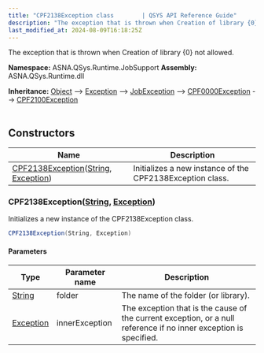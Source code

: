 ```yaml
---
title: "CPF2138Exception class        | QSYS API Reference Guide"
description: "The exception that is thrown when Creation of library {0} not allowed. "
last_modified_at: 2024-08-09T16:18:25Z
---
```


The exception that is thrown when Creation of library {0} not allowed.

**Namespace:** ASNA.QSys.Runtime.JobSupport
**Assembly:** ASNA.QSys.Runtime.dll

**Inheritance:** [Object](https://docs.microsoft.com/en-us/dotnet/api/system.object) --> [Exception](https://docs.microsoft.com/en-us/dotnet/api/system.exception) --> [JobException](/reference/runtime/qsys-runtime-job-support/job-exception.html) --> [CPF0000Exception](/reference/runtime/qsys-runtime-job-support/cpf-exceptions/cpf0000-exception.html) --> [CPF2100Exception](/reference/runtime/qsys-runtime-job-support/cpf-exceptions/cpf2100-exception.html)
<br>
<br>

## Constructors

| Name | Description |
| --- | --- |
| [CPF2138Exception](#cpf2138exceptionstring-exception)([String](https://docs.microsoft.com/en-us/dotnet/api/system.string), [Exception](https://docs.microsoft.com/en-us/dotnet/api/system.exception)) | Initializes a new instance of the CPF2138Exception class.

### CPF2138Exception([String](https://docs.microsoft.com/en-us/dotnet/api/system.string), [Exception](https://docs.microsoft.com/en-us/dotnet/api/system.exception))

Initializes a new instance of the CPF2138Exception class.

```cs
CPF2138Exception(String, Exception)
```

#### Parameters

| Type | Parameter name | Description
| --- | --- | ---
| [String](https://docs.microsoft.com/en-us/dotnet/api/system.string) | folder | The name of the folder (or library).
| [Exception](https://docs.microsoft.com/en-us/dotnet/api/system.exception) | innerException | The exception that is the cause of the current exception, or a null reference if no inner exception is specified.
